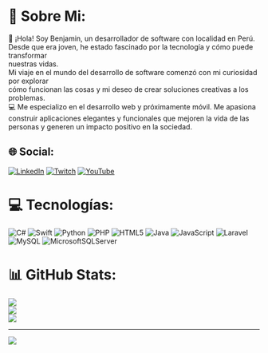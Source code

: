 <!--### Hi there 👋-->

<!--
**Fxker-C/Fxker-C** is a ✨ _special_ ✨ repository because its `README.md` (this file) appears on your GitHub profile.
-->
# 💫 Sobre Mi:
👋 ¡Hola! Soy Benjamin, un desarrollador de software con localidad en Perú. <br>Desde que era joven, he estado fascinado por la tecnología y cómo puede transformar <br>nuestras vidas. <br>Mi viaje en el mundo del desarrollo de software comenzó con mi curiosidad por explorar <br>cómo funcionan las cosas y mi deseo de crear soluciones creativas a los problemas.<br>💻 Me especializo en el desarrollo web y próximamente móvil. Me apasiona construir aplicaciones elegantes y funcionales que mejoren la vida de las personas y generen un impacto positivo en la sociedad.<br>


## 🌐 Social:
[![LinkedIn](https://img.shields.io/badge/LinkedIn-%230077B5.svg?logo=linkedin&logoColor=white)](https://linkedin.com/in/https://www.linkedin.com/in/benjamincontreras05/) [![Twitch](https://img.shields.io/badge/Twitch-%239146FF.svg?logo=Twitch&logoColor=white)](https://twitch.tv/https://www.twitch.tv/fxkerdev/) [![YouTube](https://img.shields.io/badge/YouTube-%23FF0000.svg?logo=YouTube&logoColor=white)](https://youtube.com/@https://www.youtube.com/@Fxkrzn) 

# 💻 Tecnologías:
![C#](https://img.shields.io/badge/c%23-%23239120.svg?style=for-the-badge&logo=csharp&logoColor=white) ![Swift](https://img.shields.io/badge/swift-F54A2A?style=for-the-badge&logo=swift&logoColor=white) ![Python](https://img.shields.io/badge/python-3670A0?style=for-the-badge&logo=python&logoColor=ffdd54) ![PHP](https://img.shields.io/badge/php-%23777BB4.svg?style=for-the-badge&logo=php&logoColor=white) ![HTML5](https://img.shields.io/badge/html5-%23E34F26.svg?style=for-the-badge&logo=html5&logoColor=white) ![Java](https://img.shields.io/badge/java-%23ED8B00.svg?style=for-the-badge&logo=openjdk&logoColor=white) ![JavaScript](https://img.shields.io/badge/javascript-%23323330.svg?style=for-the-badge&logo=javascript&logoColor=%23F7DF1E)    ![Laravel](https://img.shields.io/badge/laravel-%23FF2D20.svg?style=for-the-badge&logo=laravel&logoColor=white)   ![MySQL](https://img.shields.io/badge/mysql-4479A1.svg?style=for-the-badge&logo=mysql&logoColor=white)  ![MicrosoftSQLServer](https://img.shields.io/badge/Microsoft%20SQL%20Server-CC2927?style=for-the-badge&logo=microsoft%20sql%20server&logoColor=white) 
# 📊 GitHub Stats:
![](https://github-readme-stats.vercel.app/api?username=Fxker-C&theme=dark&hide_border=true&include_all_commits=false&count_private=false)<br/>
![](https://github-readme-streak-stats.herokuapp.com/?user=Fxker-C&theme=dark&hide_border=true)<br/>
![](https://github-readme-stats.vercel.app/api/top-langs/?username=Fxker-C&theme=dark&hide_border=true&include_all_commits=false&count_private=false&layout=compact)

---
[![](https://visitcount.itsvg.in/api?id=Fxker-C&icon=0&color=0)](https://visitcount.itsvg.in)

<!-- Proudly created with GPRM ( https://gprm.itsvg.in ) -->
